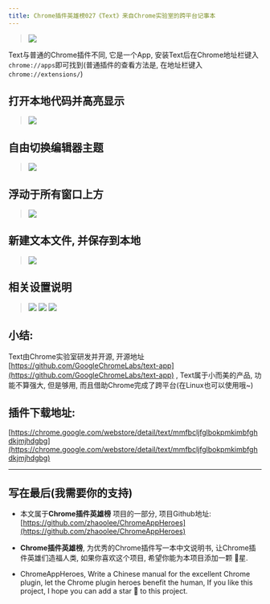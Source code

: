 ```yaml
---
title: Chrome插件英雄榜027《Text》来自Chrome实验室的跨平台记事本
---
```

> ![](https://www.v2fy.com/asset/027_text/2bd23b3bf7d54d20b1dcfd987a0afadb.png)

Text与普通的Chrome插件不同, 它是一个App, 安装Text后在Chrome地址栏键入`chrome://apps`即可找到(普通插件的查看方法是, 在地址栏键入`chrome://extensions/`)


## 打开本地代码并高亮显示
> ![](https://www.v2fy.com/asset/027_text/d92eb32983dd49f4bb731cf8e850f3eb.gif)

## 自由切换编辑器主题
> ![](https://www.v2fy.com/asset/027_text/6d54060e9a0b465f84dea8464428276a.gif)

## 浮动于所有窗口上方
> ![](https://www.v2fy.com/asset/027_text/73730c38b24b4a1c9beefd3cc6d15b78.gif)

## 新建文本文件, 并保存到本地
> ![](https://www.v2fy.com/asset/027_text/fd1945a85e514b429e7cb5987a3651f1.gif)

## 相关设置说明
> ![](https://www.v2fy.com/asset/027_text/66731af1a8674b88b10218d93ff6c2c5.gif)
> ![](https://www.v2fy.com/asset/027_text/365af99793e84ba4bb55a73628319fd5.png)
> ![](https://www.v2fy.com/asset/027_text/06120ad1cd8a4634b6eea8e801a6b6dc.png)



## 小结:
Text由Chrome实验室研发并开源, 开源地址[https://github.com/GoogleChromeLabs/text-app](https://github.com/GoogleChromeLabs/text-app)
, Text属于小而美的产品, 功能不算强大, 但是够用, 而且借助Chrome完成了跨平台(在Linux也可以使用哦~)


## 插件下载地址:
[https://chrome.google.com/webstore/detail/text/mmfbcljfglbokpmkimbfghdkjmjhdgbg](https://chrome.google.com/webstore/detail/text/mmfbcljfglbokpmkimbfghdkjmjhdgbg)

---
## 写在最后(我需要你的支持)
- 本文属于**Chrome插件英雄榜** 项目的一部分, 项目Github地址: [https://github.com/zhaoolee/ChromeAppHeroes](https://github.com/zhaoolee/ChromeAppHeroes)

- **Chrome插件英雄榜**, 为优秀的Chrome插件写一本中文说明书, 让Chrome插件英雄们造福人类, 如果你喜欢这个项目, 希望你能为本项目添加一颗 🌟星.

- ChromeAppHeroes, Write a Chinese manual for the excellent Chrome plugin, let the Chrome plugin heroes benefit the human, If you like this project, I hope you can add a star 🌟 to this project.

